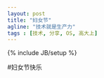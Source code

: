 ```yaml
---
layout: post
title: "妇女节"
agline: "技术就是生产力"
tags : [技术, 分享, OS, 高大上]
---
```

{% include JB/setup %}


#妇女节快乐

